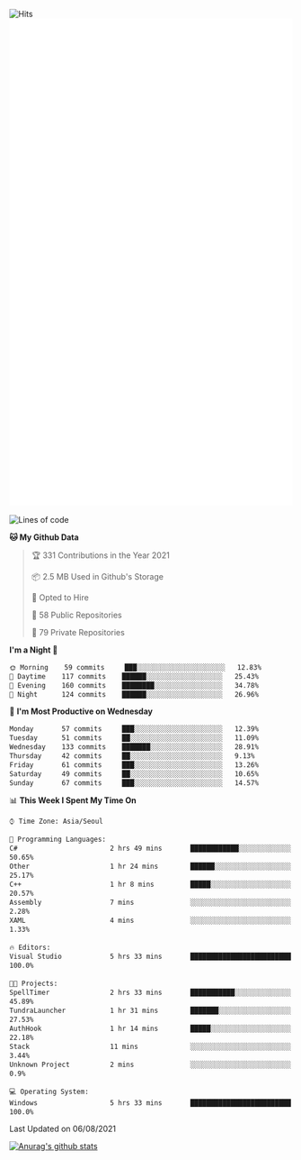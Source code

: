 ![Hits](https://hits.seeyoufarm.com/api/count/incr/badge.svg?url=https%3A%2F%2Fgithub.com%2Fkokose1234&count_bg=%2379C83D&title_bg=%23555555&icon=apple.svg&icon_color=%23E7E7E7&title=hits&edge_flat=false)
<br/>
![Metrics](https://github.com/kokose1234/kokose1234/blob/main/github-metrics.svg)

<!--START_SECTION:waka-->
![Lines of code](https://img.shields.io/badge/From%20Hello%20World%20I%27ve%20Written-12.6%20million%20lines%20of%20code-blue)

**🐱 My Github Data** 

> 🏆 331 Contributions in the Year 2021
 > 
> 📦 2.5 MB Used in Github's Storage 
 > 
> 💼 Opted to Hire
 > 
> 📜 58 Public Repositories 
 > 
> 🔑 79 Private Repositories  
 > 
**I'm a Night 🦉** 

```text
🌞 Morning    59 commits     ███░░░░░░░░░░░░░░░░░░░░░░   12.83% 
🌆 Daytime    117 commits    ██████░░░░░░░░░░░░░░░░░░░   25.43% 
🌃 Evening    160 commits    ████████░░░░░░░░░░░░░░░░░   34.78% 
🌙 Night      124 commits    ██████░░░░░░░░░░░░░░░░░░░   26.96%

```
📅 **I'm Most Productive on Wednesday** 

```text
Monday       57 commits     ███░░░░░░░░░░░░░░░░░░░░░░   12.39% 
Tuesday      51 commits     ██░░░░░░░░░░░░░░░░░░░░░░░   11.09% 
Wednesday    133 commits    ███████░░░░░░░░░░░░░░░░░░   28.91% 
Thursday     42 commits     ██░░░░░░░░░░░░░░░░░░░░░░░   9.13% 
Friday       61 commits     ███░░░░░░░░░░░░░░░░░░░░░░   13.26% 
Saturday     49 commits     ██░░░░░░░░░░░░░░░░░░░░░░░   10.65% 
Sunday       67 commits     ███░░░░░░░░░░░░░░░░░░░░░░   14.57%

```


📊 **This Week I Spent My Time On** 

```text
⌚︎ Time Zone: Asia/Seoul

💬 Programming Languages: 
C#                       2 hrs 49 mins       ████████████░░░░░░░░░░░░░   50.65% 
Other                    1 hr 24 mins        ██████░░░░░░░░░░░░░░░░░░░   25.17% 
C++                      1 hr 8 mins         █████░░░░░░░░░░░░░░░░░░░░   20.57% 
Assembly                 7 mins              ░░░░░░░░░░░░░░░░░░░░░░░░░   2.28% 
XAML                     4 mins              ░░░░░░░░░░░░░░░░░░░░░░░░░   1.33%

🔥 Editors: 
Visual Studio            5 hrs 33 mins       █████████████████████████   100.0%

🐱‍💻 Projects: 
SpellTimer               2 hrs 33 mins       ███████████░░░░░░░░░░░░░░   45.89% 
TundraLauncher           1 hr 31 mins        ███████░░░░░░░░░░░░░░░░░░   27.53% 
AuthHook                 1 hr 14 mins        █████░░░░░░░░░░░░░░░░░░░░   22.18% 
Stack                    11 mins             ░░░░░░░░░░░░░░░░░░░░░░░░░   3.44% 
Unknown Project          2 mins              ░░░░░░░░░░░░░░░░░░░░░░░░░   0.9%

💻 Operating System: 
Windows                  5 hrs 33 mins       █████████████████████████   100.0%

```


 Last Updated on 06/08/2021
<!--END_SECTION:waka-->

[![Anurag's github stats](https://github-readme-stats.vercel.app/api?username=kokose1234&theme=dracula)](https://github.com/anuraghazra/github-readme-stats)



	
